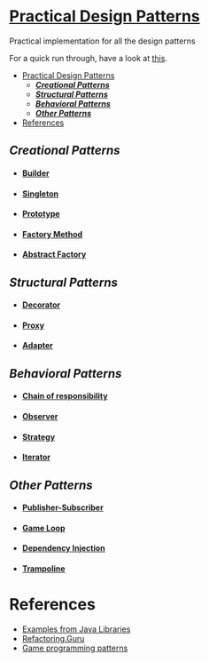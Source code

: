 # [Practical Design Patterns](http://git.ashwanik.in/practical-design-patterns/)

Practical implementation for all the design patterns

For a quick run through, have a look at [this](http://git.ashwanik.in/practical-design-patterns/).

- [Practical Design Patterns](#practical-design-patterns)
  - [***Creational Patterns***](#creational-patterns)
  - [***Structural Patterns***](#structural-patterns)
  - [***Behavioral Patterns***](#behavioral-patterns)
  - [***Other Patterns***](#other-patterns)
- [References](#references)

## ***Creational Patterns***

- #### [Builder](http://git.ashwanik.in/practical-design-patterns/#5)
- #### [Singleton](http://git.ashwanik.in/practical-design-patterns/#9)
- #### [Prototype](http://git.ashwanik.in/practical-design-patterns/#11)
- #### [Factory Method](http://git.ashwanik.in/practical-design-patterns/#12)
- #### [Abstract Factory](http://git.ashwanik.in/practical-design-patterns/#15)

## ***Structural Patterns***

- #### [Decorator](http://git.ashwanik.in/practical-design-patterns/#7)
- #### [Proxy](http://git.ashwanik.in/practical-design-patterns/#13)
- #### [Adapter](http://git.ashwanik.in/practical-design-patterns/#17)

## ***Behavioral Patterns***

- #### [Chain of responsibility](http://git.ashwanik.in/practical-design-patterns/#2)
- #### [Observer](http://git.ashwanik.in/practical-design-patterns/#4)
- #### [Strategy](http://git.ashwanik.in/practical-design-patterns/#8)
- #### [Iterator](http://git.ashwanik.in/practical-design-patterns/#6)


## ***Other Patterns***

- #### [Publisher-Subscriber](http://git.ashwanik.in/practical-design-patterns/#3)
- #### [Game Loop](http://git.ashwanik.in/practical-design-patterns/#10)
- #### [Dependency Injection](http://git.ashwanik.in/practical-design-patterns/#14)
- #### [Trampoline](http://git.ashwanik.in/practical-design-patterns/#16)


# References

- [Examples from Java Libraries](https://stackoverflow.com/questions/1673841/examples-of-gof-design-patterns-in-javas-core-libraries/2707195#2707195)
- [Refactoring.Guru](https://refactoring.guru/design-patterns)
- [Game programming patterns](https://gameprogrammingpatterns.com/contents.html)
